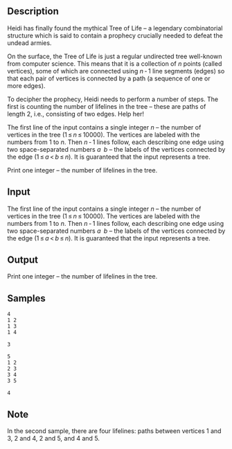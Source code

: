 ## Description

<div><p>Heidi has finally found the mythical Tree of Life – a legendary combinatorial structure which is said to contain a prophecy crucially needed to defeat the undead armies.</p><p>On the surface, the Tree of Life is just a regular undirected tree well-known from computer science. This means that it is a collection of <span class="tex-span"><i>n</i></span> points (called vertices), some of which are connected using <span class="tex-span"><i>n</i> - 1</span> line segments (edges) so that each pair of vertices is connected by a <span class="tex-font-style-it">path</span> (a sequence of one or more edges).</p><p>To decipher the prophecy, Heidi needs to perform a number of steps. The first is counting the number of <span class="tex-font-style-it">lifelines</span> in the tree – these are paths of length <span class="tex-span">2</span>, i.e., consisting of two edges. Help her!</p></div><div class="input-specification"><p>The first line of the input contains a single integer <span class="tex-span"><i>n</i></span> – the number of vertices in the tree (<span class="tex-span">1 ≤ <i>n</i> ≤ 10000</span>). The vertices are labeled with the numbers from 1 to <span class="tex-span"><i>n</i></span>. Then <span class="tex-span"><i>n</i> - 1</span> lines follow, each describing one edge using two space-separated numbers <span class="tex-span"><i>a</i> <i>b</i></span> – the labels of the vertices connected by the edge (<span class="tex-span">1 ≤ <i>a</i> &lt; <i>b</i> ≤ <i>n</i></span>). It is guaranteed that the input represents a tree.</p></div><div class="output-specification"><p>Print one integer – the number of lifelines in the tree.</p></div>

## Input

<p>The first line of the input contains a single integer <span class="tex-span"><i>n</i></span> – the number of vertices in the tree (<span class="tex-span">1 ≤ <i>n</i> ≤ 10000</span>). The vertices are labeled with the numbers from 1 to <span class="tex-span"><i>n</i></span>. Then <span class="tex-span"><i>n</i> - 1</span> lines follow, each describing one edge using two space-separated numbers <span class="tex-span"><i>a</i> <i>b</i></span> – the labels of the vertices connected by the edge (<span class="tex-span">1 ≤ <i>a</i> &lt; <i>b</i> ≤ <i>n</i></span>). It is guaranteed that the input represents a tree.</p>

## Output

<p>Print one integer – the number of lifelines in the tree.</p>

## Samples

```input1
4
1 2
1 3
1 4

```

```output1
3
```






```input2
5
1 2
2 3
3 4
3 5

```

```output2
4
```




## Note

<p>In the second sample, there are four lifelines: paths between vertices <span class="tex-span">1</span> and <span class="tex-span">3</span>, <span class="tex-span">2</span> and <span class="tex-span">4</span>, <span class="tex-span">2</span> and <span class="tex-span">5</span>, and <span class="tex-span">4</span> and <span class="tex-span">5</span>.</p>
